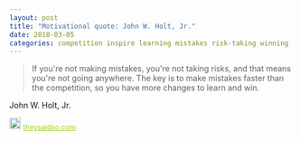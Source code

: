 ```yaml
---
layout: post
title: "Motivational quote: John W. Holt, Jr."
date: 2018-03-05
categories: competition inspire learning mistakes risk-taking winning
---
```

> If you're not making mistakes, you're not taking risks, and that means you're not going anywhere. The key is to make mistakes faster than the competition, so you have more changes to learn and win.

John W. Holt, Jr.

<span style="z-index:50;font-size:0.9em;"><img src="https://theysaidso.com/branding/theysaidso.png" height="20" width="20" alt="theysaidso.com"/><a href="https://theysaidso.com" title="Powered by quotes from theysaidso.com" style="color: #9fcc25; margin-left: 4px; vertical-align: middle;">theysaidso.com</a></span>
